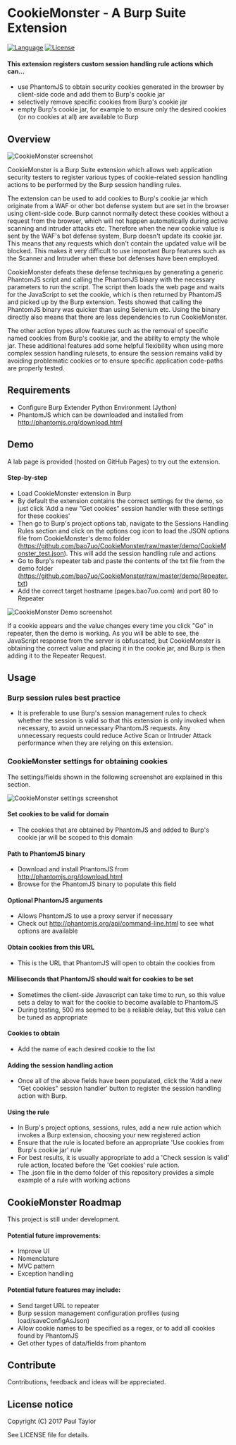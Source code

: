# CookieMonster - A Burp Suite Extension
[![Language](https://img.shields.io/badge/Lang-Python-blue.svg)](https://www.python.org)
[![License](https://img.shields.io/badge/License-Apache%202.0-red.svg)](https://opensource.org/licenses/Apache-2.0)

#### This extension registers custom session handling rule actions which can...
- use PhantomJS to obtain security cookies generated in the browser by client-side code and add them to Burp's cookie jar
- selectively remove specific cookies from Burp's cookie jar
- empty Burp's cookie jar, for example to ensure only the desired cookies (or no cookies at all) are available to Burp

## Overview

![CookieMonster screenshot](https://github.com/bao7uo/CookieMonster/raw/master/images/title_screenshot.png)

CookieMonster is a Burp Suite extension which allows web application security testers to register various types of cookie-related session handling actions to be performed by the Burp session handling rules.

The extension can be used to add cookies to Burp's cookie jar which originate from a WAF or other bot defense system but are set in the browser using client-side code. Burp cannot normally detect these cookies without a request from the browser, which will not happen automatically during active scanning and intruder attacks etc. Therefore when the new cookie value is sent by the WAF's bot defense system, Burp doesn't update its cookie jar. This means that any requests which don't contain the updated value will be blocked. This makes it very difficult to use important Burp features such as the Scanner and Intruder when these bot defenses have been employed.

CookieMonster defeats these defense techniques by generating a generic PhantomJS script and calling the PhantomJS binary with the necessary parameters to run the script. The script then loads the web page and waits for the JavaScript to set the cookie, which is then returned by PhantomJS and picked up by the Burp extension. Tests showed that calling the PhantomJS binary was quicker than using Selenium etc. Using the binary directly also means that there are less dependencies to run CookieMonster.

The other action types allow features such as the removal of specific named cookies from Burp's cookie jar, and the ability to empty the whole jar. These additional features add some helpful flexibility when using more complex session handling rulesets, to ensure the session remains valid by avoiding problematic cookies or to ensure specific application code-paths are properly tested.

## Requirements

- Configure Burp Extender Python Environment (Jython)
- PhantomJS which can be downloaded and installed from http://phantomjs.org/download.html

## Demo

A lab page is provided (hosted on GitHub Pages) to try out the extension.

#### Step-by-step

- Load CookieMonster extension in Burp
- By default the extension contains the correct settings for the demo, so just click 'Add a new "Get cookies" session handler with these settings for these cookies'
- Then go to Burp's project options tab, navigate to the Sessions Handling Rules section and click on the options cog icon to load the JSON options file from CookieMonster's demo folder (https://github.com/bao7uo/CookieMonster/raw/master/demo/CookieMonster_test.json). This will add the session handling rule and actions
- Go to Burp's repeater tab and paste the contents of the txt file from the demo folder (https://github.com/bao7uo/CookieMonster/raw/master/demo/Repeater.txt)
- Add the correct target hostname (pages.bao7uo.com) and port 80 to Repeater

![CookieMonster Demo screenshot](https://github.com/bao7uo/CookieMonster/raw/master/images/demo_screenshot.png)

If a cookie appears and the value changes every time you click "Go" in repeater, then the demo is working. As you will be able to see, the JavaScript response from the server is obfuscated, but CookieMonster is obtaining the correct value and placing it in the cookie jar, and Burp is then adding it to the Repeater Request.

## Usage

### Burp session rules best practice

- It is preferable to use Burp's session management rules to check whether the session is valid so that this extension is only invoked when necessary, to avoid unnecessary PhantomJS requests. Any unnecessary requests could reduce Active Scan or Intruder Attack performance when they are relying on this extension.

### CookieMonster settings for obtaining cookies

The settings/fields shown in the following screenshot are explained in this section.

![CookieMonster settings screenshot](https://github.com/bao7uo/CookieMonster/raw/master/images/settings_screenshot.png)

#### Set cookies to be valid for domain

- The cookies that are obtained by PhantomJS and added to Burp's cookie jar will be scoped to this domain

#### Path to PhantomJS binary

- Download and install PhantomJS from http://phantomjs.org/download.html
- Browse for the PhantomJS binary to populate this field

#### Optional PhantomJS arguments

- Allows PhantomJS to use a proxy server if necessary
- Check out http://phantomjs.org/api/command-line.html to see what options are available

#### Obtain cookies from this URL

- This is the URL that PhantomJS will open to obtain the cookies from

#### Milliseconds that PhantomJS should wait for cookies to be set

- Sometimes the client-side Javascript can take time to run, so this value sets a delay to wait for the cookie to become available to PhantomJS
- During testing, 500 ms seemed to be a reliable delay, but this value can be tuned as appropriate

#### Cookies to obtain

- Add the name of each desired cookie to the list

#### Adding the session handling action

- Once all of the above fields have been populated, click the 'Add a new "Get cookies" session handler' button to register the session handling action with Burp.

#### Using the rule

- In Burp's project options, sessions, rules, add a new rule action which invokes a Burp extension, choosing your new registered action
- Ensure that the rule is located before an appropriate 'Use cookies from Burp's cookie jar' rule
- For best results, it is usually appropriate to add a 'Check session is valid' rule action, located before the 'Get cookies' rule action.
- The .json file in the demo folder of this repository provides a simple example of a rule with working actions

## CookieMonster Roadmap

This project is still under development.

#### Potential future improvements:
- Improve UI
- Nomenclature
- MVC pattern
- Exception handling

#### Potential future features may include:
- Send target URL to repeater
- Burp session management configuration profiles (using load/saveConfigAsJson)
- Allow cookie names to be specified as a regex, or to add all cookies found by PhantomJS
- Get other types of data/fields from phantom

## Contribute
Contributions, feedback and ideas will be appreciated.

## License notice

Copyright (C) 2017 Paul Taylor

See LICENSE file for details.
